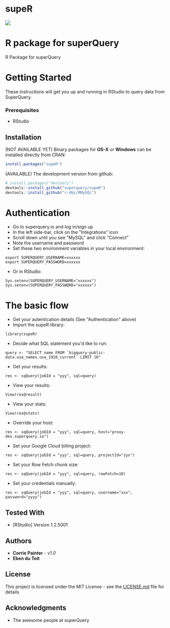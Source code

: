 # supeR

![](https://web.superquery.io/wp-content/uploads/2019/03/sq-logotype@1x.svg)

# R package for superQuery

R Package for superQuery

# Getting Started

These instructions will get you up and running in RStudio to query data from SuperQuery. 

### Prerequisites

* RStudio

## Installation

(NOT AVAILABLE YET) Binary packages for __OS-X__ or __Windows__ can be installed directly from CRAN:

```r
install.packages("supeR")
```

(AVAILABLE) The development version from github:

```R
# install.packages("devtools")
devtools::install_github("superquery/supeR")
devtools::install_github("r-dbi/RMySQL")
```
# Authentication
* Go to superquery.io and log in/sign up
* In the left side-bar, click on the "Integrations" icon
* Scroll down until you see "MySQL" and click "Connect"
* Note the username and password
* Set these two environment variables in your local environment:
```
export SUPERQUERY_USERNAME=xxxxxx
export SUPERQUERY_PASSWORD=xxxxxx
```
* Or in RStudio:
```
Sys.setenv(SUPERQUERY_USERNAME="xxxxxx")
Sys.setenv(SUPERQUERY_PASSWORD="xxxxxx")
```

# The basic flow
* Get your autentication details (See "Authentication" above)
* Import the supeR library: 

``` 
library(supeR)
``` 

* Decide what SQL statement you'd like to run: 
``` 
query <- "SELECT name FROM `bigquery-public-data.usa_names.usa_1910_current` LIMIT 10"
```

* Get your results: 
```
res <- sqQuery(jobId = "yyy", sql=query)
```

* View your results:
```
View(res@result)
```

* View your stats:
```
View(res@stats)
```

* Override your host:
```
res <- sqQuery(jobId = "yyy", sql=query, host="proxy-dev.superquery.io")
```
* Set your Google Cloud billing project: 
```
res <- sqQuery(jobId = "yyy", sql=query, projectId="zyx")
```

* Set your Row Fetch chunk size: 
```
res <- sqQuery(jobId = "yyy", sql=query, rowFetch=10)
```

* Set your credentials manually: 
```
res <- sqQuery(jobId = "yyy", sql=query, username="xxx", password="yyyy")
```

## Tested With

* [RStudio] Version 1.2.5001

## Authors

* **Corrie Painter** - *v1.0*
* **Eben du Toit**

## License

This project is licensed under the MIT License - see the [LICENSE.md](LICENSE.md) file for details

## Acknowledgments

* The awesome people at superQuery
